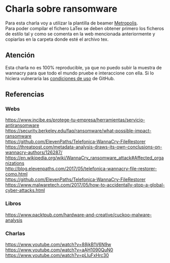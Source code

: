 # Charla sobre ransomware
Para esta charla voy a utilizar la plantilla de beamer [Metropolis](https://github.com/matze/mtheme).  
Para poder compilar el fichero LaTex se deben obtener primero los ficheros de estilo tal y como se comenta en la web mencionada anteriormente y copiarlas en la carpeta donde esté el archivo tex.

## Atención
Esta charla no es 100% reproducible, ya que no puedo subir la muestra de wannacry para que todo el mundo pruebe e interaccione con ella. Si lo hiciera vulneraría las [condiciones de uso](https://help.github.com/articles/github-terms-of-service/#c-acceptable-use) de GitHub.

## Referencias

### Webs
https://www.incibe.es/protege-tu-empresa/herramientas/servicio-antiransomware  
https://security.berkeley.edu/faq/ransomware/what-possible-impact-ransomware  
https://github.com/ElevenPaths/Telefonica-WannaCry-FileRestorer  
https://threatpost.com/metadata-analysis-draws-its-own-conclusions-on-wannacry-authors/126287/  
https://en.wikipedia.org/wiki/WannaCry_ransomware_attack#Affected_organizations  
http://blog.elevenpaths.com/2017/05/telefonica-wannacry-file-restorer-como.html  
https://github.com/ElevenPaths/Telefonica-WannaCry-FileRestorer  
https://www.malwaretech.com/2017/05/how-to-accidentally-stop-a-global-cyber-attacks.html  

### Libros
https://www.packtpub.com/hardware-and-creative/cuckoo-malware-analysis

### Charlas
https://www.youtube.com/watch?v=88jkB1V6N9w  
https://www.youtube.com/watch?v=aAH1090QuN0
https://www.youtube.com/watch?v=pLluFxHrc30  
